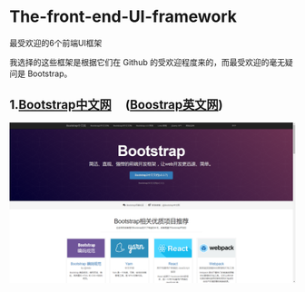# The-front-end-UI-framework
最受欢迎的6个前端UI框架

我选择的这些框架是根据它们在 Github 的受欢迎程度来的，而最受欢迎的毫无疑问是 Bootstrap。

## 1.[Bootstrap中文网](http://www.bootcss.com)     ([Boostrap英文网](http://getbootstrap.com))

![Bootstrap](https://github.com/Eaaon/The-front-end-UI-framework/blob/master/imgs/Bootstrap.png)
